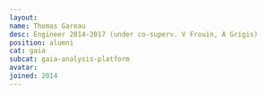 ```yaml
---
layout:
name: Thomas Gareau
desc: Engineer 2014-2017 (under co-superv. V Frouin, A Grigis)
position: alumni
cat: gaia
subcat: gaia-analysis-platform
avatar:
joined: 2014
---
```

